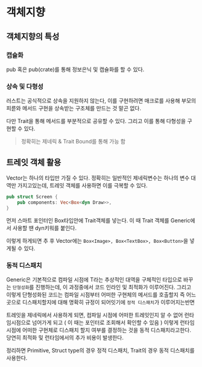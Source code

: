# 객체지향

## 객체지향의 특성

### 캡슐화

pub 혹은 pub(crate)를 통해 정보은닉 및 캡슐화를 할 수 있다.

### 상속 및 다형성

러스트는 공식적으로 상속을 지원하지 않는다, 이를 구현하려면 매크로를 사용해 부모의 피륻와 메서드 구현을 상속받는 구조체를 만드는 것 말곤 없다.

다만 Trait을 통해 메서드를 부분적으로 공유할 수 있다. 그리고 이를 통해 다형성을 구현할 수 있다.
> 정확히는 제네릭 & Trait Bound를 통해 가능 함

## 트레잇 객체 활용

Vector는 하나의 타입만 가질 수 있다. 정확히는 일반적인 제네릭변수는 하나의 변수 대역만 가지고있는데, 트레잇 객체를 사용하면 이를 극복할 수 있다.

```rust
pub struct Screen {
    pub components: Vec<Box<dyn Draw>>,
}
```
먼저 스마트 포인터인 Box타입안에 Trait객체를 넣는다. 이 때 Trait 객체를 Generic에서 사용할 땐 dyn키워를 붙인다.

이렇게 하게되면 추 후 Vector에는 `Box<Image>, Box<TextBox>, Box<Button>`을 넣게될 수 있다.

### 동적 디스패치

Generic은 기본적으로 컴파일 시점에 T라는 추상적인 대역을 구체적인 타입으로 바꾸는 `단형성화`를 진행하는데, 이 과정중에서 코드 인라인 및 최적화가 이루어진다.
그리고 이렇게 단형성화된 코드는 컴파일 시점부터 어떠한 구현체의 메서드를 호출할지 즉 어느 곳으로 디스패치할지에 대해 명확히 규정이 되어잇기에 `정적 디스패치`가 이루어지는반면

트레잇을 제네릭에서 사용하게 되면, 컴파일 시점에 어떠한 트레잇인지 알 수 없어 런타임시점으로 넘어가게 되고 ( 이 때는 포인터로 조회해서 확인할 수 있음 )
이렇게 런타임 시점에 어떠한 구현체로 디스패치 할지 여부를 결정하는 것을 동적 디스패치라고한다. 당연히 최적화 및 런타임에서의 추가 비용이 발생한다.

정리하면 Primitive, Struct type의 경우 정적 디스패치, Trait의 경우 동적 디스패치를 사용한다.

